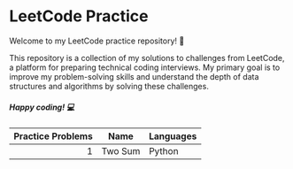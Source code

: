 # LeetCode Practice

Welcome to my LeetCode practice repository! 🚀

This repository is a collection of my solutions to challenges from LeetCode, a platform for preparing technical coding interviews. My primary goal is to improve my problem-solving skills and understand the depth of data structures and algorithms by solving these challenges.

##### Happy coding! 💻

| Practice Problems | Name|Languages | 
|------------------:|-----|----------|
|                  1| Two Sum   | Python|

